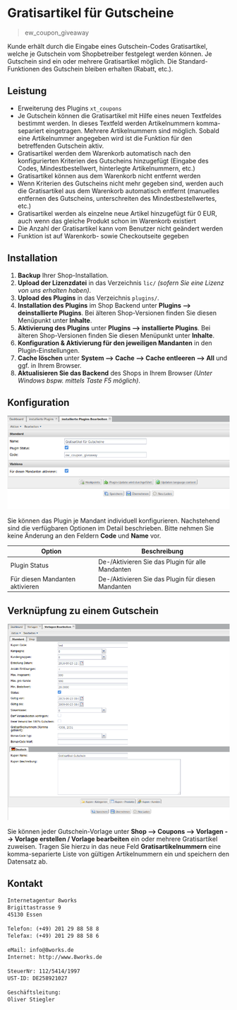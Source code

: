 Gratisartikel für Gutscheine
============================

> ew_coupon_giveaway

Kunde erhält durch die Eingabe eines Gutschein-Codes Gratisartikel, welche je Gutschein vom Shopbetreiber festgelegt werden können. Je Gutschein sind ein oder mehrere Gratisartikel möglich. Die Standard-Funktionen des Gutschein bleiben erhalten (Rabatt, etc.).

Leistung
--------

-	Erweiterung des Plugins `xt_coupons`
-	Je Gutschein können die Gratisartikel mit Hilfe eines neuen Textfeldes bestimmt werden. In dieses Textfeld werden Artikelnummern komma-separiert eingetragen. Mehrere Artikelnummern sind möglich. Sobald eine Artikelnummer angegeben wird ist die Funktion für den betreffenden Gutschein aktiv.
-	Gratisartikel werden dem Warenkorb automatisch nach den konfigurierten Kriterien des Gutscheins hinzugefügt (Eingabe des Codes, Mindestbestellwert, hinterlegte Artikelnummern, etc.)
-	Gratisartikel können aus dem Warenkorb nicht entfernt werden
-	Wenn Kriterien des Gutscheins nicht mehr gegeben sind, werden auch die Gratisartikel aus dem Warenkorb automatisch entfernt (manuelles entfernen des Gutscheins, unterschreiten des Mindestbestellwertes, etc.)
-	Gratisartikel werden als einzelne neue Artikel hinzugefügt für 0 EUR, auch wenn das gleiche Produkt schon im Warenkorb existiert
-	Die Anzahl der Gratisartikel kann vom Benutzer nicht geändert werden
-	Funktion ist auf Warenkorb- sowie Checkoutseite gegeben

Installation
------------

1.	**Backup** Ihrer Shop-Installation.
2.	**Upload der Lizenzdatei** in das Verzeichnis `lic/` *(sofern Sie eine Lizenz von uns erhalten haben)*.
3.	**Upload des Plugins** in das Verzeichnis `plugins/`.
4.	**Installation des Plugins** im Shop Backend unter **Plugins --> deinstallierte Plugins**. Bei älteren Shop-Versionen finden Sie diesen Menüpunkt unter **Inhalte**.
5.	**Aktivierung des Plugins** unter **Plugins --> installierte Plugins**. Bei älteren Shop-Versionen finden Sie diesen Menüpunkt unter **Inhalte**.
6.	**Konfiguration & Aktivierung für den jeweiligen Mandanten** in den Plugin-Einstellungen.
7.	**Cache löschen** unter **System --> Cache --> Cache entleeren --> All** und ggf. in Ihrem Browser.
8.	**Aktualisieren Sie das Backend** des Shops in Ihrem Browser *(Unter Windows bspw. mittels Taste F5 möglich)*.

<div class="page-break"></div>

Konfiguration
-------------

![be1](screenshot-backend-001.png)

Sie können das Plugin je Mandant individuell konfigurieren. Nachstehend sind die verfügbaren Optionen im Detail beschrieben. Bitte nehmen Sie keine Änderung an den Feldern **Code** und **Name** vor.

| Option                          | Beschreibung                                       |
|---------------------------------|----------------------------------------------------|
| Plugin Status                   | De-/Aktivieren Sie das Plugin für alle Mandanten   |
| Für diesen Mandanten aktivieren | De-/Aktivieren Sie das Plugin für diesen Mandanten |

<div class="page-break"></div>

Verknüpfung zu einem Gutschein
------------------------------

![be1](screenshot-backend-002.png)

Sie können jeder Gutschein-Vorlage unter **Shop --> Coupons --> Vorlagen --> Vorlage erstellen / Vorlage bearbeiten** ein oder mehrere Gratisartikel zuweisen. Tragen Sie hierzu in das neue Feld **Gratisartikelnummern** eine komma-separierte Liste von gültigen Artikelnummern ein und speichern den Datensatz ab.

<div class="page-break"></div>

Kontakt
-------

```
Internetagentur 8works
Brigittastrasse 9
45130 Essen

Telefon: (+49) 201 29 88 58 8
Telefax: (+49) 201 29 88 58 6

eMail: info@8works.de
Internet: http://www.8works.de

SteuerNr: 112/5414/1997
UST-ID: DE258921027

Geschäftsleitung:
Oliver Stiegler
```

